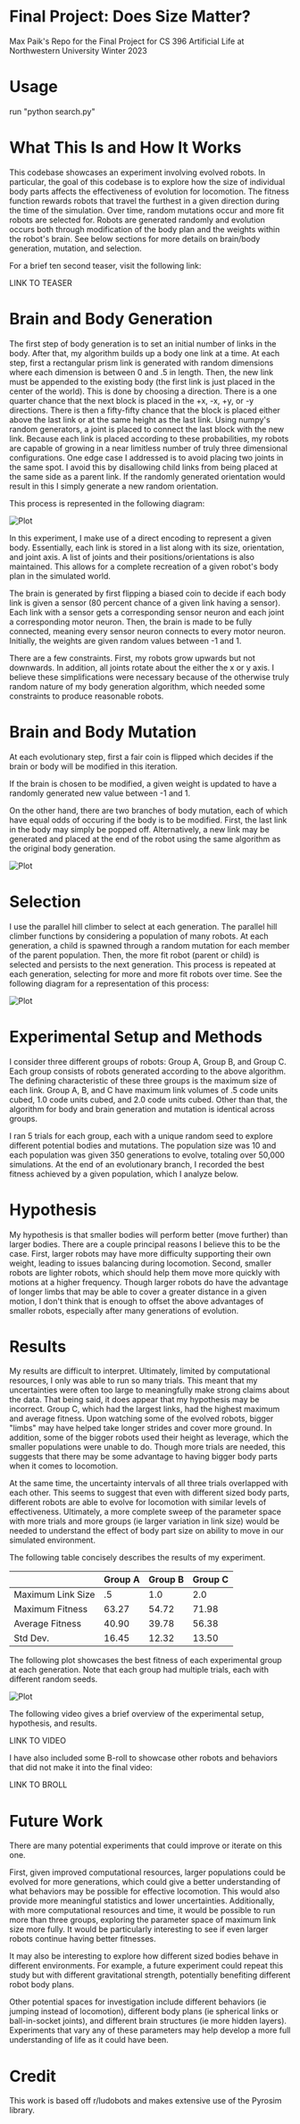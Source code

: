 # Final Project: Does Size Matter?
Max Paik's Repo for the Final Project for CS 396 Artificial Life at Northwestern University Winter 2023

# Usage

run "python search.py"

# What This Is and How It Works

This codebase showcases an experiment involving evolved robots. 
In particular, the goal of this codebase is to explore how the size of individual body parts affects the effectiveness of evolution for locomotion. 
The fitness function rewards robots that travel the furthest in a given direction during the time of the simulation.
Over time, random mutations occur and more fit robots are selected for. 
Robots are generated randomly and evolution occurs both through modification of the body plan and the weights within the robot's brain.
See below sections for more details on brain/body generation, mutation, and selection.

For a brief ten second teaser, visit the following link: 

LINK TO TEASER

# Brain and Body Generation

The first step of body generation is to set an initial number of links in the body. 
After that, my algorithm builds up a body one link at a time. 
At each step, first a rectangular prism link is generated with random dimensions where each dimension is between 0 and .5 in length.
Then, the new link must be appended to the existing body (the first link is just placed in the center of the world).
This is done by choosing a direction. There is a one quarter chance that the next block is placed in the +x, -x, +y, or -y directions.
There is then a fifty-fifty chance that the block is placed either above the last link or at the same height as the last link.
Using numpy's random generators, a joint is placed to connect the last block with the new link.
Because each link is placed according to these probabilities, my robots are capable of growing in a near limitless number of truly three dimensional configurations.
One edge case I addressed is to avoid placing two joints in the same spot. 
I avoid this by disallowing child links from being placed at the same side as a parent link. 
If the randomly generated orientation would result in this I simply generate a new random orientation.

This process is represented in the following diagram: 

![Plot](body_generation.jpeg)

In this experiment, I make use of a direct encoding to represent a given body. 
Essentially, each link is stored in a list along with its size, orientation, and joint axis. 
A list of joints and their positions/orientations is also maintained.
This allows for a complete recreation of a given robot's body plan in the simulated world. 

The brain is generated by first flipping a biased coin to decide if each body link is given a sensor (80 percent chance of a given link having a sensor). 
Each link with a sensor gets a corresponding sensor neuron and each joint a corresponding motor neuron.
Then, the brain is made to be fully connected, meaning every sensor neuron connects to every motor neuron.
Initially, the weights are given random values between -1 and 1.

There are a few constraints. First, my robots grow upwards but not downwards. 
In addition, all joints rotate about the either the x or y axis.
I believe these simplifications were necessary because of the otherwise truly random nature of my body generation algorithm, which needed some constraints to produce reasonable robots.

# Brain and Body Mutation

At each evolutionary step, first a fair coin is flipped which decides if the brain or body will be modified in this iteration.

If the brain is chosen to be modified, a given weight is updated to have a randomly generated new value between -1 and 1.

On the other hand, there are two branches of body mutation, each of which have equal odds of occuring if the body is to be modified.
First, the last link in the body may simply be popped off.
Alternatively, a new link may be generated and placed at the end of the robot using the same algorithm as the original body generation.

![Plot](mutation.jpeg)

# Selection

I use the parallel hill climber to select at each generation. 
The parallel hill climber functions by considering a population of many robots. 
At each generation, a child is spawned through a random mutation for each member of the parent population. 
Then, the more fit robot (parent or child) is selected and persists to the next generation.
This process is repeated at each generation, selecting for more and more fit robots over time.
See the following diagram for a representation of this process:

![Plot](selection.jpeg)

# Experimental Setup and Methods

I consider three different groups of robots: Group A, Group B, and Group C. 
Each group consists of robots generated according to the above algorithm. 
The defining characteristic of these three groups is the maximum size of each link.
Group A, B, and C have maximum link volumes of .5 code units cubed, 1.0 code units cubed, and 2.0 code units cubed. 
Other than that, the algorithm for body and brain generation and mutation is identical across groups. 

I ran 5 trials for each group, each with a unique random seed to explore different potential bodies and mutations.
The population size was 10 and each population was given 350 generations to evolve, totaling over 50,000 simulations.
At the end of an evolutionary branch, I recorded the best fitness achieved by a given population, which I analyze below.

# Hypothesis

My hypothesis is that smaller bodies will perform better (move further) than larger bodies. 
There are a couple principal reasons I believe this to be the case. 
First, larger robots may have more difficulty supporting their own weight, leading to issues balancing during locomotion. 
Second, smaller robots are lighter robots, which should help them move more quickly with motions at a higher frequency.
Though larger robots do have the advantage of longer limbs that may be able to cover a greater distance in a given motion, 
I don't think that is enough to offset the above advantages of smaller robots, especially after many generations of evolution.

# Results

My results are difficult to interpret. 
Ultimately, limited by computational resources, I only was able to run so many trials.
This meant that my uncertainties were often too large to meaningfully make strong claims about the data.
That being said, it does appear that my hypothesis may be incorrect.
Group C, which had the largest links, had the highest maximum and average fitness.
Upon watching some of the evolved robots, bigger "limbs" may have helped take longer strides and cover more ground.
In addition, some of the bigger robots used their height as leverage, which the smaller populations were unable to do.
Though more trials are needed, this suggests that there may be some advantage to having bigger body parts when it comes to locomotion.

At the same time, the uncertainty intervals of all three trials overlapped with each other. 
This seems to suggest that even with different sized body parts, different robots are able to evolve for locomotion
with similar levels of effectiveness. 
Ultimately, a more complete sweep of the parameter space with more trials and more groups (ie larger variation in link size)
would be needed to understand the effect of body part size on ability to move in our simulated environment.


The following table concisely describes the results of my experiment. 

|| Group A           | Group B | Group C |       
|-------------------|---------|---------|-------|
| Maximum Link Size | .5      | 1.0     | 2.0   |
| Maximum Fitness   | 63.27   | 54.72   | 71.98 |
| Average Fitness   | 40.90   | 39.78   | 56.38     |
| Std Dev.          | 16.45   | 12.32   | 13.50     |

The following plot showcases the best fitness of each experimental group at each generation. 
Note that each group had multiple trials, each with different random seeds.

![Plot](best_fitnesses_fp.jpg)

The following video gives a brief overview of the experimental setup, hypothesis, and results.

LINK TO VIDEO 

I have also included some B-roll to showcase other robots and behaviors that did not make it into the final video:

LINK TO BROLL

# Future Work

There are many potential experiments that could improve or iterate on this one. 

First, given improved computational resources, larger populations could be evolved for more generations, which
could give a better understanding of what behaviors may be possible for effective locomotion.
This would also provide more meaningful statistics and lower uncertainties. 
Additionally, with more computational resources and time, it would be possible to run more than three groups, 
exploring the parameter space of maximum link size more fully. It would be particularly interesting to see 
if even larger robots continue having better fitnesses.

It may also be interesting to explore how different sized bodies behave in different environments. 
For example, a future experiment could repeat this study but with different gravitational strength, potentially 
benefiting different robot body plans. 

Other potential spaces for investigation include different behaviors (ie jumping instead of locomotion),
different body plans (ie spherical links or ball-in-socket joints),
and different brain structures (ie more hidden layers).
Experiments that vary any of these parameters may help develop a more full understanding of life as it could have been.

# Credit

This work is based off r/ludobots and makes extensive use of the Pyrosim library.